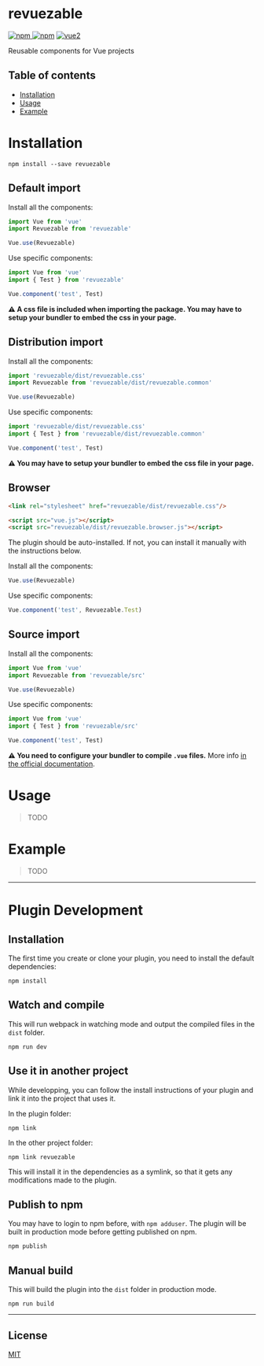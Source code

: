 # revuezable

[![npm](https://img.shields.io/npm/v/revuezable.svg) ![npm](https://img.shields.io/npm/dm/revuezable.svg)](https://www.npmjs.com/package/revuezable)
[![vue2](https://img.shields.io/badge/vue-2.x-brightgreen.svg)](https://vuejs.org/)

Reusable components for Vue projects

## Table of contents

- [Installation](#installation)
- [Usage](#usage)
- [Example](#example)

# Installation

```
npm install --save revuezable
```

## Default import

Install all the components:

```javascript
import Vue from 'vue'
import Revuezable from 'revuezable'

Vue.use(Revuezable)
```

Use specific components:

```javascript
import Vue from 'vue'
import { Test } from 'revuezable'

Vue.component('test', Test)
```

**⚠️ A css file is included when importing the package. You may have to setup your bundler to embed the css in your page.**

## Distribution import

Install all the components:

```javascript
import 'revuezable/dist/revuezable.css'
import Revuezable from 'revuezable/dist/revuezable.common'

Vue.use(Revuezable)
```

Use specific components:

```javascript
import 'revuezable/dist/revuezable.css'
import { Test } from 'revuezable/dist/revuezable.common'

Vue.component('test', Test)
```

**⚠️ You may have to setup your bundler to embed the css file in your page.**

## Browser

```html
<link rel="stylesheet" href="revuezable/dist/revuezable.css"/>

<script src="vue.js"></script>
<script src="revuezable/dist/revuezable.browser.js"></script>
```

The plugin should be auto-installed. If not, you can install it manually with the instructions below.

Install all the components:

```javascript
Vue.use(Revuezable)
```

Use specific components:

```javascript
Vue.component('test', Revuezable.Test)
```

## Source import

Install all the components:

```javascript
import Vue from 'vue'
import Revuezable from 'revuezable/src'

Vue.use(Revuezable)
```

Use specific components:

```javascript
import Vue from 'vue'
import { Test } from 'revuezable/src'

Vue.component('test', Test)
```

**⚠️ You need to configure your bundler to compile `.vue` files.** More info [in the official documentation](https://vuejs.org/v2/guide/single-file-components.html).

# Usage

> TODO

# Example

> TODO

---

# Plugin Development

## Installation

The first time you create or clone your plugin, you need to install the default dependencies:

```
npm install
```

## Watch and compile

This will run webpack in watching mode and output the compiled files in the `dist` folder.

```
npm run dev
```

## Use it in another project

While developping, you can follow the install instructions of your plugin and link it into the project that uses it.

In the plugin folder:

```
npm link
```

In the other project folder:

```
npm link revuezable
```

This will install it in the dependencies as a symlink, so that it gets any modifications made to the plugin.

## Publish to npm

You may have to login to npm before, with `npm adduser`. The plugin will be built in production mode before getting published on npm.

```
npm publish
```

## Manual build

This will build the plugin into the `dist` folder in production mode.

```
npm run build
```

---

## License

[MIT](http://opensource.org/licenses/MIT)
